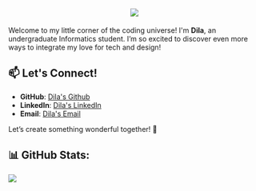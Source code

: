 <h1 align="center">
    <img src="https://readme-typing-svg.herokuapp.com/?font=Righteous&size=27&center=true&vCenter=true&width=500&height=70&duration=4000&lines=Hello!+🌷+✨;" />
</h1>

Welcome to my little corner of the coding universe! I'm **Dila**, an undergraduate Informatics student. I’m so excited to discover even more ways to integrate my love for tech and design!

## 📫 Let's Connect!
- **GitHub**: [Dila's Github](codedreamerD)
- **LinkedIn**: [Dila's LinkedIn](https://www.linkedin.com/in/fadhilaanr)
- **Email**: [Dila's Email](mailto:fadhilahnurrahmayanti@gmail.com)

Let’s create something wonderful together! 💫

## 📊 GitHub Stats:
![](https://github-readme-stats.vercel.app/api?username=codedreamerD&show_icons=true&theme=radical)
